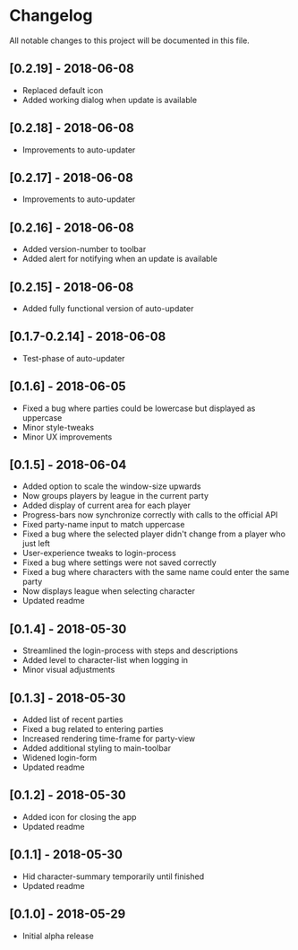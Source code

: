 # Changelog
All notable changes to this project will be documented in this file.

## [0.2.19] - 2018-06-08
- Replaced default icon
- Added working dialog when update is available

## [0.2.18] - 2018-06-08
- Improvements to auto-updater

## [0.2.17] - 2018-06-08
- Improvements to auto-updater

## [0.2.16] - 2018-06-08
- Added version-number to toolbar
- Added alert for notifying when an update is available

## [0.2.15] - 2018-06-08
- Added fully functional version of auto-updater

## [0.1.7-0.2.14] - 2018-06-08
- Test-phase of auto-updater

## [0.1.6] - 2018-06-05
- Fixed a bug where parties could be lowercase but displayed as uppercase
- Minor style-tweaks
- Minor UX improvements

## [0.1.5] - 2018-06-04
- Added option to scale the window-size upwards
- Now groups players by league in the current party
- Added display of current area for each player
- Progress-bars now synchronize correctly with calls to the official API
- Fixed party-name input to match uppercase
- Fixed a bug where the selected player didn't change from a player who just left
- User-experience tweaks to login-process
- Fixed a bug where settings were not saved correctly
- Fixed a bug where characters with the same name could enter the same party
- Now displays league when selecting character
- Updated readme

## [0.1.4] - 2018-05-30
- Streamlined the login-process with steps and descriptions
- Added level to character-list when logging in
- Minor visual adjustments

## [0.1.3] - 2018-05-30
- Added list of recent parties
- Fixed a bug related to entering parties
- Increased rendering time-frame for party-view
- Added additional styling to main-toolbar
- Widened login-form
- Updated readme

## [0.1.2] - 2018-05-30
- Added icon for closing the app
- Updated readme

## [0.1.1] - 2018-05-30
- Hid character-summary temporarily until finished
- Updated readme

## [0.1.0] - 2018-05-29
- Initial alpha release

